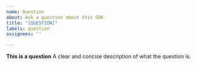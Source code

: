 ```yaml
---
name: Question
about: Ask a question about this SDK
title: "[QUESTION]"
labels: question
assignees: ''

---
```


**This is a question**
A clear and concise description of what the question is.

